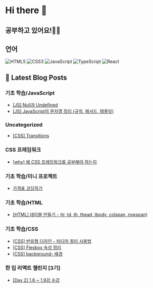 # Hi there 👋

## 공부하고 있어요!✍🏼

## 언어

<p>
  <p>
  <!-- HTML -->
  <img alt="HTML5" src="https://img.shields.io/badge/HTML5-E34F26?style=flat-square&logo=HTML5&logoColor=white" />
  <!-- CSS -->
  <img alt="CSS3" src="https://img.shields.io/badge/CSS3-1572B6?style=flat-square&logo=CSS3&logoColor=white" />
  <!-- JavaScript -->
  <img alt="JavaScript" src="https://img.shields.io/badge/JavaScript-F7DF1E?style=flat-square&logo=JavaScript&logoColor=white" /> 
  <!-- TypeScript -->
  <img alt="TypeScript" src="https://img.shields.io/badge/TypeScript-3178C6?style=flat-square&logo=TypeScript&logoColor=white" />
  <!-- React -->
  <img alt="React" src="https://img.shields.io/badge/React-61DAFB?style=flat-square&logo=React&logoColor=white" />
</p>

</p>

## 📕 Latest Blog Posts

### 기초 학습/JavaScript
<ul><li><a href='https://mori-appa-coding.tistory.com/98' target='_blank'>[JS] Null과 Undefined</a></li><li><a href='https://mori-appa-coding.tistory.com/95' target='_blank'>[JS] JavaScript의 문자열 정리 (규칙, 메서드, 템플릿)</a></li></ul>

### Uncategorized
<ul><li><a href='https://mori-appa-coding.tistory.com/97' target='_blank'>[CSS] Transitions</a></li></ul>

### CSS 프레임워크
<ul><li><a href='https://mori-appa-coding.tistory.com/92' target='_blank'>[why] 왜 CSS 프레임워크를 공부해야 하는지</a></li></ul>

### 기초 학습/미니 프로젝트
<ul><li><a href='https://mori-appa-coding.tistory.com/91' target='_blank'>가격표 코딩하기</a></li></ul>

### 기초 학습/HTML
<ul><li><a href='https://mori-appa-coding.tistory.com/90' target='_blank'>[HTML] 테이블 만들기 - (tr, td, th, thead, tbody, colspan, rowspan)</a></li></ul>

### 기초 학습/CSS
<ul><li><a href='https://mori-appa-coding.tistory.com/89' target='_blank'>[CSS] 반응형 디자인 - 미디어 쿼리 사용법</a></li><li><a href='https://mori-appa-coding.tistory.com/88' target='_blank'>[CSS] Flexbox 속성 정리</a></li><li><a href='https://mori-appa-coding.tistory.com/86' target='_blank'>[CSS] background- 배경</a></li></ul>

### 한 입 리액트 챌린지 [3기]
<ul><li><a href='https://mori-appa-coding.tistory.com/85' target='_blank'>[Day 2] 1.6 ~ 1.9강 수강</a></li></ul>

